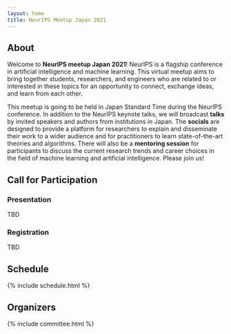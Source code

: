 ```yaml
---
layout: home
title: NeurIPS Meetup Japan 2021
---
```


## About

Welcome to **NeurIPS meetup Japan 2021**!
NeurIPS is a flagship conference in artificial intelligence and machine learning.
This virtual meetup aims to bring together students, researchers, and engineers who are related to or interested in these topics for an opportunity to connect, exchange ideas, and learn from each other.

This meetup is going to be held in Japan Standard Time during the NeurIPS conference.
In addition to the NeurIPS keynote talks, we will broadcast **talks** by invited speakers and authors from institutions in Japan.
The **socials** are designed to provide a platform for researchers to explain and disseminate their work to a wider audience and for practitioners to learn state-of-the-art theories and algorithms.
There will also be a **mentoring session** for participants to discuss the current research trends and career choices in the field of machine learning and artificial intelligence.
Please join us!

## Call for Participation

### Presentation

TBD

### Registration

TBD

## Schedule

{% include schedule.html %}

## Organizers

{% include committee.html %}
